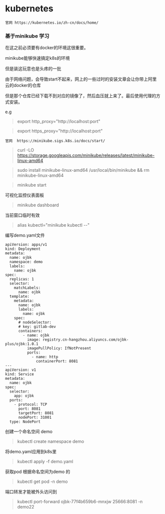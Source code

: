 # kubernetes 

    官网 https://kubernetes.io/zh-cn/docs/home/


### 基于minikube 学习

在这之前必须要有docker的环境这很重要。

minikube能够快速搞定k8s的环境

但是装这玩意也是头疼的一批

由于网络问题，会导致start不起来，网上的一些过时的安装文章会让你带上阿里云的docker的仓库

但是那个仓库已经下载不到对应的镜像了，然后血压就上来了。最后使用代理的方式安装。

e.g
>export http_proxy="http://localhost:port"

>export https_proxy="http://localhost:port"

    
    官网  https://minikube.sigs.k8s.io/docs/start/


>curl -LO https://storage.googleapis.com/minikube/releases/latest/minikube-linux-amd64

>sudo install minikube-linux-amd64 /usr/local/bin/minikube && rm minikube-linux-amd64

>minikube start

可视化监控仪表面板

> minikube dashboard

当前窗口临时有效

>alias kubectl="minikube kubectl --"

编写demo.yaml文件
```
apiVersion: apps/v1
kind: Deployment
metadata:
  name: ojbk
  namespace: demo
  labels:
    name: ojbk
spec:
  replicas: 1
  selector:
    matchLabels:
      name: ojbk
  template:
    metadata:
      name: ojbk
      labels:
        name: ojbk
    spec:
      # nodeSelector:
      # key: gitlab-dev
      containers:
        - name: ojbk
          image: registry.cn-hangzhou.aliyuncs.com/ojbk-plus/ojbk:1.0.1
          imagePullPolicy: IfNotPresent
          ports:
            - name: http
              containerPort: 8081
---
apiVersion: v1
kind: Service
metadata:
  name: ojbk
spec:
  selector:
    app: ojbk
  ports:
    - protocol: TCP
      port: 8081
      targetPort: 8081
      nodePort: 31001
  type: NodePort

```

创建一个命名空间 demo

>kubectl create namespace demo

将demo.yaml应用到k8s里

>kubectl apply -f demo.yaml


获取pod  根据命名空间为demo 的

> kubectl get pod -n demo
 
端口转发才能被外头访问到
> kubectl port-forward ojbk-77f4b659b6-mnxjw  25666:8081 -n demo22